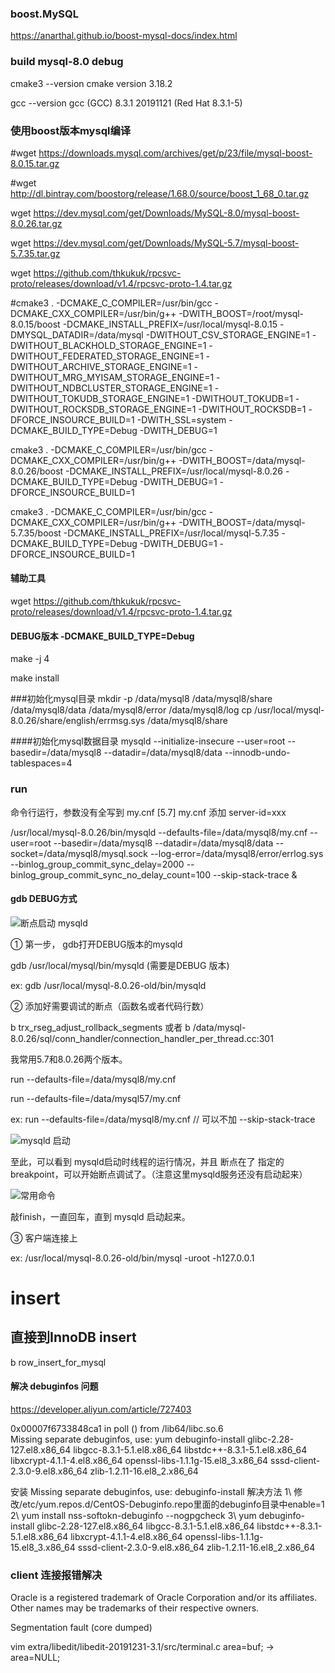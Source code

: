 ### boost.MySQL
https://anarthal.github.io/boost-mysql-docs/index.html

### build mysql-8.0 debug
cmake3 --version
cmake version 3.18.2

gcc --version
gcc (GCC) 8.3.1 20191121 (Red Hat 8.3.1-5)


### 使用boost版本mysql编译
#wget https://downloads.mysql.com/archives/get/p/23/file/mysql-boost-8.0.15.tar.gz

#wget http://dl.bintray.com/boostorg/release/1.68.0/source/boost_1_68_0.tar.gz

wget https://dev.mysql.com/get/Downloads/MySQL-8.0/mysql-boost-8.0.26.tar.gz 

wget https://dev.mysql.com/get/Downloads/MySQL-5.7/mysql-boost-5.7.35.tar.gz


wget https://github.com/thkukuk/rpcsvc-proto/releases/download/v1.4/rpcsvc-proto-1.4.tar.gz 

#cmake3 . -DCMAKE_C_COMPILER=/usr/bin/gcc -DCMAKE_CXX_COMPILER=/usr/bin/g++  -DWITH_BOOST=/root/mysql-8.0.15/boost -DCMAKE_INSTALL_PREFIX=/usr/local/mysql-8.0.15 -DMYSQL_DATADIR=/data/mysql -DWITHOUT_CSV_STORAGE_ENGINE=1 -DWITHOUT_BLACKHOLD_STORAGE_ENGINE=1 -DWITHOUT_FEDERATED_STORAGE_ENGINE=1 -DWITHOUT_ARCHIVE_STORAGE_ENGINE=1 -DWITHOUT_MRG_MYISAM_STORAGE_ENGINE=1 -DWITHOUT_NDBCLUSTER_STORAGE_ENGINE=1 -DWITHOUT_TOKUDB_STORAGE_ENGINE=1 -DWITHOUT_TOKUDB=1 -DWITHOUT_ROCKSDB_STORAGE_ENGINE=1 -DWITHOUT_ROCKSDB=1 -DFORCE_INSOURCE_BUILD=1 -DWITH_SSL=system -DCMAKE_BUILD_TYPE=Debug -DWITH_DEBUG=1 

cmake3 . -DCMAKE_C_COMPILER=/usr/bin/gcc -DCMAKE_CXX_COMPILER=/usr/bin/g++  -DWITH_BOOST=/data/mysql-8.0.26/boost -DCMAKE_INSTALL_PREFIX=/usr/local/mysql-8.0.26 -DCMAKE_BUILD_TYPE=Debug -DWITH_DEBUG=1 -DFORCE_INSOURCE_BUILD=1

cmake3 . -DCMAKE_C_COMPILER=/usr/bin/gcc -DCMAKE_CXX_COMPILER=/usr/bin/g++  -DWITH_BOOST=/data/mysql-5.7.35/boost -DCMAKE_INSTALL_PREFIX=/usr/local/mysql-5.7.35 -DCMAKE_BUILD_TYPE=Debug -DWITH_DEBUG=1 -DFORCE_INSOURCE_BUILD=1

#### 辅助工具
wget https://github.com/thkukuk/rpcsvc-proto/releases/download/v1.4/rpcsvc-proto-1.4.tar.gz

#### DEBUG版本 -DCMAKE_BUILD_TYPE=Debug
make -j 4

make install 


###初始化mysql目录
mkdir -p /data/mysql8 /data/mysql8/share /data/mysql8/data /data/mysql8/error /data/mysql8/log 
cp /usr/local/mysql-8.0.26/share/english/errmsg.sys /data/mysql8/share

####初始化mysql数据目录
mysqld --initialize-insecure --user=root --basedir=/data/mysql8 --datadir=/data/mysql8/data --innodb-undo-tablespaces=4


### run
命令行运行，参数没有全写到 my.cnf
[5.7] my.cnf 添加 server-id=xxx

/usr/local/mysql-8.0.26/bin/mysqld --defaults-file=/data/mysql8/my.cnf --user=root --basedir=/data/mysql8 --datadir=/data/mysql8/data --socket=/data/mysql8/mysql.sock --log-error=/data/mysql8/error/errlog.sys --binlog_group_commit_sync_delay=2000 --binlog_group_commit_sync_no_delay_count=100 --skip-stack-trace &

####   gdb DEBUG方式

![断点启动 mysqld](https://pic1.zhimg.com/80/v2-083a1d3b044ff3e11b63196e83debe46_720w.png)

① 第一步， gdb打开DEBUG版本的mysqld

gdb /usr/local/mysql/bin/mysqld (需要是DEBUG 版本)

ex: gdb /usr/local/mysql-8.0.26-old/bin/mysqld

② 添加好需要调试的断点（函数名或者代码行数）

b trx_rseg_adjust_rollback_segments
或者
b /data/mysql-8.0.26/sql/conn_handler/connection_handler_per_thread.cc:301

我常用5.7和8.0.26两个版本。

run --defaults-file=/data/mysql8/my.cnf

run --defaults-file=/data/mysql57/my.cnf 

ex: run --defaults-file=/data/mysql8/my.cnf 
// 可以不加  --skip-stack-trace


![mysqld 启动](https://pica.zhimg.com/80/v2-f8e621f308bdb95a8b603669d4552b76_720w.png)

至此，可以看到 mysqld启动时线程的运行情况，并且 断点在了 指定的 breakpoint，可以开始断点调试了。（注意这里mysqld服务还没有启动起来）

![ 常用命令](https://pic3.zhimg.com/80/v2-84e759f995714a01742514acb4b21b98_720w.png)

敲finish，一直回车，直到 mysqld 启动起来。

③ 客户端连接上

ex: /usr/local/mysql-8.0.26-old/bin/mysql -uroot -h127.0.0.1


# insert 
## 直接到InnoDB insert
b row_insert_for_mysql

#### 解决 debuginfos 问题
https://developer.aliyun.com/article/727403

0x00007f6733848ca1 in poll () from /lib64/libc.so.6                                              
Missing separate debuginfos, use: yum debuginfo-install glibc-2.28-127.el8.x86_64 libgcc-8.3.1-5.1.el8.x86_64 libstdc++-8.3.1-5.1.el8.x86_64 libxcrypt-4.1.1-4.el8.x86_64 openssl-libs-1.1.1g-15.el8_3.x86_64 sssd-client-2.3.0-9.el8.x86_64 zlib-1.2.11-16.el8_2.x86_64 

安装 Missing separate debuginfos, use: debuginfo-install 解决方法
1\ 修改/etc/yum.repos.d/CentOS-Debuginfo.repo里面的debuginfo目录中enable=1
2\ yum install nss-softokn-debuginfo --nogpgcheck
3\ yum debuginfo-install glibc-2.28-127.el8.x86_64 libgcc-8.3.1-5.1.el8.x86_64 libstdc++-8.3.1-5.1.el8.x86_64 libxcrypt-4.1.1-4.el8.x86_64 openssl-libs-1.1.1g-15.el8_3.x86_64 sssd-client-2.3.0-9.el8.x86_64 zlib-1.2.11-16.el8_2.x86_64 

### client 连接报错解决 
Oracle is a registered trademark of Oracle Corporation and/or its
affiliates. Other names may be trademarks of their respective
owners.

Segmentation fault (core dumped)

vim extra/libedit/libedit-20191231-3.1/src/terminal.c 
area=buf; -> area=NULL;



